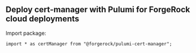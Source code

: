 ## Deploy cert-manager with Pulumi for ForgeRock cloud deployments 

Import package:
```
import * as certManager from "@forgerock/pulumi-cert-manager";
```

